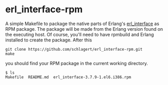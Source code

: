 erl_interface-rpm
=================

A simple Makefile to package the native parts of Erlang's
[erl_interface](http://erlang.org/doc/apps/erl_interface/) as RPM package.
The package will be made from the Erlang version found on the executing host.
Of course, you'll need to have rpmbuild and Erlang installed to create the
package. After this
```
git clone https://github.com/schlagert/erl_interface-rpm.git
make
```
you should find your RPM package in the current working directory.
```
$ ls
Makefile  README.md  erl_interface-3.7.9-1.el6.i386.rpm
```
